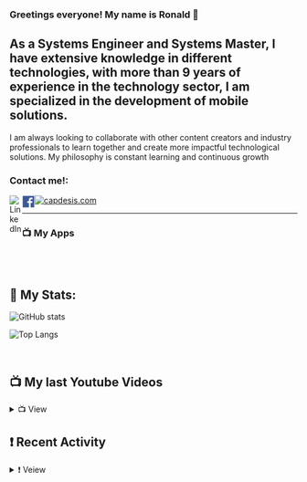 ### Greetings everyone! My name is Ronald 👋

## As a Systems Engineer and Systems Master, I have extensive knowledge in different technologies, with more than 9 years of experience in the technology sector, I am specialized in the development of mobile solutions.

I am always looking to collaborate with other content creators and industry professionals to learn together and create more impactful technological solutions. My philosophy is constant learning and continuous growth

### Contact me!:

[<img align="bottom" alt="capdesis.com" width="22px" src="https://cdn.icon-icons.com/icons2/1154/PNG/512/1486564415-globe_81515.png" />][website]
[<img align="left" alt="LinkedIn" width="22px" src="https://cdn.worldvectorlogo.com/logos/linkedin-icon-2.svg" />][linkedin]
[<img align="left" alt="Facebook" width="22px" src="https://raw.githubusercontent.com/devicons/devicon/2809b567852a4648062a2d3e7c1c531367458c0b/icons/facebook/facebook-original.svg" />][Facebook]
<br />

---
### 📺 My Apps

<!-- [<img align="left" alt="Formulae" width="30px" src="https://play-lh.googleusercontent.com/5kLMnce84PkTt4hQEnvN5iWW8FJUqlm07R7Y-V5dYch9KPloLLUghyDw9_a611A6DA=s180-rw" />][Formulae]
**Formulae Apps**-->

<!--[<img align="left" alt="IngeTracker" width="30px" src="https://play-lh.googleusercontent.com/s1irh98NALmdY6n_0mhC3xp-AxwSQaI6j1PkmpfI0L0SkvLMqFUvj8HleSst4U3SytiF=w480-h960-rw" />][IngeTracker]
**Ingenieria Tracker**-->

<br />
<br />

## 🔎 My Stats:
 <!--<details>--->
    
![GitHub stats](https://github-readme-stats.vercel.app/api?username=rotarolasanchez&show_icons=true&theme=tokyonight)

![Top Langs](https://github-readme-stats.vercel.app/api/top-langs/?username=rotarolasanchez&show_icons=true&theme=tokyonight)

<br />

</details>

## 📺 My last Youtube Videos
<details>
    <summary>📺 View</summary>
    
<!-- YOUTUBE:START -->
<!-- - [Tracker UNAM BY Chochy #universidad  #dinero #tips #finanzas #tecnologia  #emprendimiento #unam](https://www.youtube.com/watch?v=dWZ3kyVFp04)-->
<!-- - [Temporizador y diseño de un sistema secuencial](https://www.youtube.com/watch?v=iKFPw0Zbx5A)-->
<!-- - [Paginación de procesos](https://www.youtube.com/watch?v=iOOoD6ouYWs)-->
<!-- - [Algoritmo del banquero](https://www.youtube.com/watch?v=YKFWwjPMHd8)-->
<!-- - [Ingenieria Tracker UNAM](https://www.youtube.com/watch?v=_hPdYweYtg8)-->
<!-- YOUTUBE:END -->
    
</details>

## ❗️ Recent Activity
<details>
    <summary>❗️ Veiew</summary>
    
<!--START_SECTION:activity-->
<!--1. 🎉 Merged PR [#1](https://github.com/chochy2001/VimConfiguration/pull/1) in [chochy2001/VimConfiguration](https://github.com/chochy2001/VimConfiguration)
2. 💪 Opened PR [#1](https://github.com/chochy2001/github-actions/pull/1) in [chochy2001/github-actions](https://github.com/chochy2001/github-actions)
3. 🎉 Merged PR [#4](https://github.com/chochy2001/Calculadora_distintas_bases/pull/4) in [chochy2001/Calculadora_distintas_bases](https://github.com/chochy2001/Calculadora_distintas_bases)
4. 🎉 Merged PR [#3](https://github.com/chochy2001/Calculadora_distintas_bases/pull/3) in [chochy2001/Calculadora_distintas_bases](https://github.com/chochy2001/Calculadora_distintas_bases)
5. 🎉 Merged PR [#2](https://github.com/chochy2001/Calculadora_distintas_bases/pull/2) in [chochy2001/Calculadora_distintas_bases](https://github.com/chochy2001/Calculadora_distintas_bases)-->
<!--END_SECTION:activity-->

</details>


[Adobe]: https://www.adobe.com/mx/creativecloud.html?sdid=KQPRD&mv=search&ef_id=Cj0KCQjwmIuDBhDXARIsAFITC_4eIsfU0B1LEkZGVLr6Ql-FPQtYPLw5mGJbZSvEDzlvGf3CGKFJGTUaAk6dEALw_wcB:G:s&s_kwcid=AL!3085!3!442675031911!e!!g!!adobe!188200542!10039634022&gclid=Cj0KCQjwmIuDBhDXARIsAFITC_4eIsfU0B1LEkZGVLr6Ql-FPQtYPLw5mGJbZSvEDzlvGf3CGKFJGTUaAk6dEALw_wcB
[website]: https://capdesis.com/
[Facebook]: https://www.facebook.com/ronald.otarola/about?locale=es_LA
[linkedin]: https://www.linkedin.com/in/ronald-eduardo-otarola-sanchez-15512088/
[web]:  https://www.google.com/

[Formulae]: https://formulaeapps.com/en
[IngeTracker]: https://ingenieriatrackerunam.com/
[FormulaePro]: https://play.google.com/store/apps/details?id=com.capdesis.formulae_pro.formulae_calculo_pro
[Fisica]: https://play.google.com/store/apps/details?id=app.ejemplocalc.CalculadoraFisica
[FormulaeProIngles]: https://play.google.com/store/apps/details?id=com.capdesis.formulae.pro.english.formulae_pro_english_version

<!--
**rotarolasanchez/rotarolasanchez** is a ✨ _special_ ✨ repository because its `README.md` (this file) appears on your GitHub profile.

Here are some ideas to get you started:

- 🔭 I’m currently working on ...
- 🌱 I’m currently learning ...
- 👯 I’m looking to collaborate on ...
- 🤔 I’m looking for help with ...
- 💬 Ask me about ...
- 📫 How to reach me: ...
- 😄 Pronouns: ...
- ⚡ Fun fact: ...
-->
